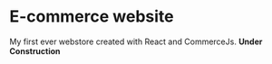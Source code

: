 # E-commerce website

My first ever webstore created with React and CommerceJs.
**Under Construction**
